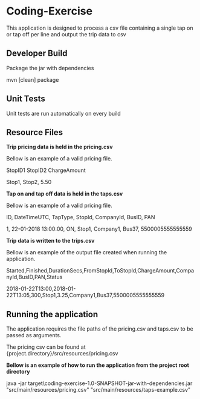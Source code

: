 Coding-Exercise
=========================================

This application is designed to process a csv file containing a single tap on or tap off per line and output the trip
data to csv

Developer Build
---------------
Package the jar with dependencies

mvn [clean] package

Unit Tests
------------
Unit tests are run automatically on every build

Resource Files
--------------
**Trip pricing data is held in the pricing.csv**

Bellow is an example of a valid pricing file.

StopID1 StopID2 ChargeAmount

Stop1, Stop2, 5.50

**Tap on and tap off data is held in the taps.csv**

Bellow is an example of a valid pricing file.

ID, DateTimeUTC, TapType, StopId, CompanyId, BusID, PAN

1, 22-01-2018 13:00:00, ON, Stop1, Company1, Bus37, 5500005555555559

**Trip data is written to the trips.csv**

Bellow is an example of the output file created when running the application.

Started,Finished,DurationSecs,FromStopId,ToStopId,ChargeAmount,CompanyId,BusID,PAN,Status

2018-01-22T13:00,2018-01-22T13:05,300,Stop1,3.25,Company1,Bus37,5500005555555559


Running the application
------------------------
The application requires the file paths of the pricing.csv and taps.csv to be passed as arguments.

The pricing csv can be found at {project.directory}/src/resources/pricing.csv

**Bellow is an example of how to run the application from the project root directory**

java -jar target\coding-exercise-1.0-SNAPSHOT-jar-with-dependencies.jar "src/main/resources/pricing.csv"  "src/main/resources/taps-example.csv"
